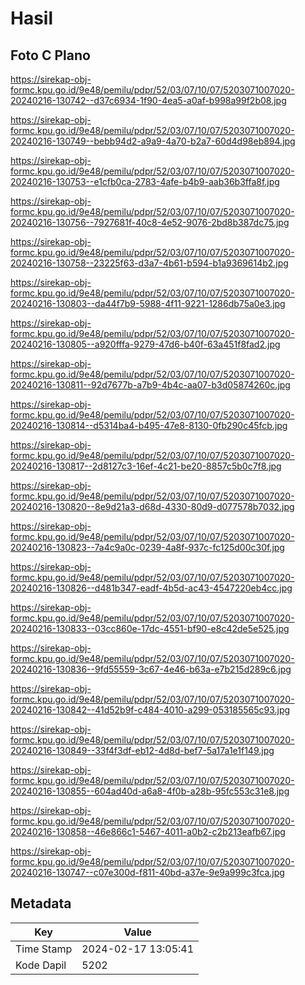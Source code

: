 # Hasil

## Foto C Plano

https://sirekap-obj-formc.kpu.go.id/9e48/pemilu/pdpr/52/03/07/10/07/5203071007020-20240216-130742--d37c6934-1f90-4ea5-a0af-b998a99f2b08.jpg

https://sirekap-obj-formc.kpu.go.id/9e48/pemilu/pdpr/52/03/07/10/07/5203071007020-20240216-130749--bebb94d2-a9a9-4a70-b2a7-60d4d98eb894.jpg

https://sirekap-obj-formc.kpu.go.id/9e48/pemilu/pdpr/52/03/07/10/07/5203071007020-20240216-130753--e1cfb0ca-2783-4afe-b4b9-aab36b3ffa8f.jpg

https://sirekap-obj-formc.kpu.go.id/9e48/pemilu/pdpr/52/03/07/10/07/5203071007020-20240216-130756--7927681f-40c8-4e52-9076-2bd8b387dc75.jpg

https://sirekap-obj-formc.kpu.go.id/9e48/pemilu/pdpr/52/03/07/10/07/5203071007020-20240216-130758--23225f63-d3a7-4b61-b594-b1a9369614b2.jpg

https://sirekap-obj-formc.kpu.go.id/9e48/pemilu/pdpr/52/03/07/10/07/5203071007020-20240216-130803--da44f7b9-5988-4f11-9221-1286db75a0e3.jpg

https://sirekap-obj-formc.kpu.go.id/9e48/pemilu/pdpr/52/03/07/10/07/5203071007020-20240216-130805--a920fffa-9279-47d6-b40f-63a451f8fad2.jpg

https://sirekap-obj-formc.kpu.go.id/9e48/pemilu/pdpr/52/03/07/10/07/5203071007020-20240216-130811--92d7677b-a7b9-4b4c-aa07-b3d05874260c.jpg

https://sirekap-obj-formc.kpu.go.id/9e48/pemilu/pdpr/52/03/07/10/07/5203071007020-20240216-130814--d5314ba4-b495-47e8-8130-0fb290c45fcb.jpg

https://sirekap-obj-formc.kpu.go.id/9e48/pemilu/pdpr/52/03/07/10/07/5203071007020-20240216-130817--2d8127c3-16ef-4c21-be20-8857c5b0c7f8.jpg

https://sirekap-obj-formc.kpu.go.id/9e48/pemilu/pdpr/52/03/07/10/07/5203071007020-20240216-130820--8e9d21a3-d68d-4330-80d9-d077578b7032.jpg

https://sirekap-obj-formc.kpu.go.id/9e48/pemilu/pdpr/52/03/07/10/07/5203071007020-20240216-130823--7a4c9a0c-0239-4a8f-937c-fc125d00c30f.jpg

https://sirekap-obj-formc.kpu.go.id/9e48/pemilu/pdpr/52/03/07/10/07/5203071007020-20240216-130826--d481b347-eadf-4b5d-ac43-4547220eb4cc.jpg

https://sirekap-obj-formc.kpu.go.id/9e48/pemilu/pdpr/52/03/07/10/07/5203071007020-20240216-130833--03cc860e-17dc-4551-bf90-e8c42de5e525.jpg

https://sirekap-obj-formc.kpu.go.id/9e48/pemilu/pdpr/52/03/07/10/07/5203071007020-20240216-130836--9fd55559-3c67-4e46-b63a-e7b215d289c6.jpg

https://sirekap-obj-formc.kpu.go.id/9e48/pemilu/pdpr/52/03/07/10/07/5203071007020-20240216-130842--41d52b9f-c484-4010-a299-053185565c93.jpg

https://sirekap-obj-formc.kpu.go.id/9e48/pemilu/pdpr/52/03/07/10/07/5203071007020-20240216-130849--33f4f3df-eb12-4d8d-bef7-5a17a1e1f149.jpg

https://sirekap-obj-formc.kpu.go.id/9e48/pemilu/pdpr/52/03/07/10/07/5203071007020-20240216-130855--604ad40d-a6a8-4f0b-a28b-95fc553c31e8.jpg

https://sirekap-obj-formc.kpu.go.id/9e48/pemilu/pdpr/52/03/07/10/07/5203071007020-20240216-130858--46e866c1-5467-4011-a0b2-c2b213eafb67.jpg

https://sirekap-obj-formc.kpu.go.id/9e48/pemilu/pdpr/52/03/07/10/07/5203071007020-20240216-130747--c07e300d-f811-40bd-a37e-9e9a999c3fca.jpg


## Metadata

| Key        | Value               |
| ---------- | ------------------- |
| Time Stamp | 2024-02-17 13:05:41 |
| Kode Dapil | 5202                |



